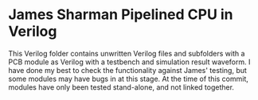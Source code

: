# James Sharman Pipelined CPU in Verilog
This Verilog folder contains unwritten Verilog files and subfolders with a PCB module as Verilog with a testbench and simulation result waveform. I have done my best to check the functionality against James' testing, but some modules may have bugs in at this stage. At the time of this commit, modules have only been tested stand-alone, and not linked together.
